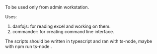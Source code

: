To be used only from admin workstation.

Uses:
1. danfojs: for reading excel and working on them.
2. commander: for creating command line interface.

The scripts should be written in typescript and ran with ts-node, maybe with npm run ts-node <script-name>.